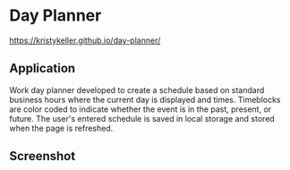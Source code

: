 # Day Planner

https://kristykeller.github.io/day-planner/

## Application 
Work day planner developed to create a schedule based on standard business hours where the current day is displayed and times. Timeblocks are color coded to indicate whether the event is in the past, present, or future. The user's entered schedule is saved in local storage and stored when the page is refreshed. 

## Screenshot 
